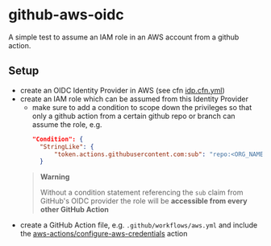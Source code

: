# github-aws-oidc
A simple test to assume an IAM role in an AWS account from a github action.

## Setup
* create an OIDC Identity Provider in AWS (see cfn [idp.cfn.yml](./idp.cfn.yml))
* create an IAM role which can be assumed from this Identity Provider
  - make sure to add a condition to scope down the privileges so that only a github action from a certain github repo or branch can assume the role, e.g.
    ```json
    "Condition": {
      "StringLike": {
          "token.actions.githubusercontent.com:sub": "repo:<ORG_NAME/USER_NAME>/<REPO_NAME>:*"
      }
    ```
  > **Warning**
  > 
  > Without a condition statement referencing the `sub` claim from GitHub's OIDC provider the role will be **accessible from every other GitHub Action**
* create a GitHub Action file, e.g. `.github/workflows/aws.yml` and include the [aws-actions/configure-aws-credentials](https://github.com/aws-actions/configure-aws-credentials) action

